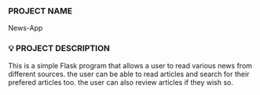 ### PROJECT NAME

News-App

<!-- ## SCREENSHOT

![NEWS-APP](pas.png) -->

### :bulb: PROJECT DESCRIPTION

This is a simple Flask program that allows a user to read various news from different sources. the user can be able to read articles and search for their prefered articles too. the user can also review articles if they wish so. 